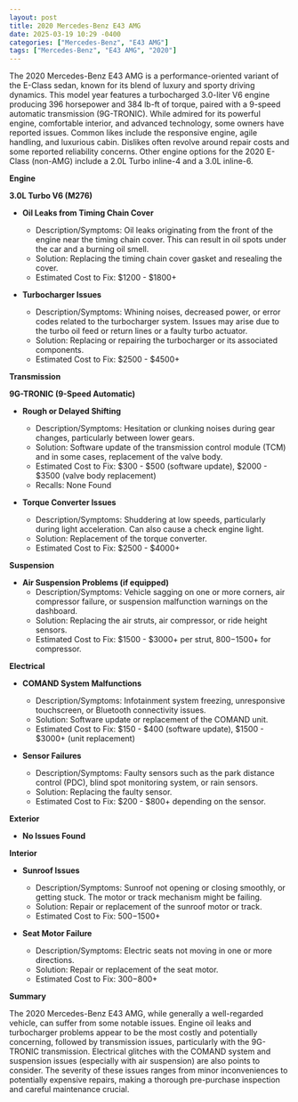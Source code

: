 ```yaml
---
layout: post
title: 2020 Mercedes-Benz E43 AMG
date: 2025-03-19 10:29 -0400
categories: ["Mercedes-Benz", "E43 AMG"]
tags: ["Mercedes-Benz", "E43 AMG", "2020"]
---
```

The 2020 Mercedes-Benz E43 AMG is a performance-oriented variant of the E-Class sedan, known for its blend of luxury and sporty driving dynamics. This model year features a turbocharged 3.0-liter V6 engine producing 396 horsepower and 384 lb-ft of torque, paired with a 9-speed automatic transmission (9G-TRONIC). While admired for its powerful engine, comfortable interior, and advanced technology, some owners have reported issues. Common likes include the responsive engine, agile handling, and luxurious cabin. Dislikes often revolve around repair costs and some reported reliability concerns. Other engine options for the 2020 E-Class (non-AMG) include a 2.0L Turbo inline-4 and a 3.0L inline-6.

**Engine**

**3.0L Turbo V6 (M276)**

*   **Oil Leaks from Timing Chain Cover**
    *   Description/Symptoms: Oil leaks originating from the front of the engine near the timing chain cover. This can result in oil spots under the car and a burning oil smell.
    *   Solution: Replacing the timing chain cover gasket and resealing the cover.
    *   Estimated Cost to Fix: $1200 - $1800+

*   **Turbocharger Issues**
    *   Description/Symptoms: Whining noises, decreased power, or error codes related to the turbocharger system. Issues may arise due to the turbo oil feed or return lines or a faulty turbo actuator.
    *   Solution: Replacing or repairing the turbocharger or its associated components.
    *   Estimated Cost to Fix: $2500 - $4500+

**Transmission**

**9G-TRONIC (9-Speed Automatic)**

*   **Rough or Delayed Shifting**
    *   Description/Symptoms: Hesitation or clunking noises during gear changes, particularly between lower gears.
    *   Solution: Software update of the transmission control module (TCM) and in some cases, replacement of the valve body.
    *   Estimated Cost to Fix: $300 - $500 (software update), $2000 - $3500 (valve body replacement)
    *   Recalls: None Found

*   **Torque Converter Issues**
    *   Description/Symptoms: Shuddering at low speeds, particularly during light acceleration. Can also cause a check engine light.
    *   Solution: Replacement of the torque converter.
    *   Estimated Cost to Fix: $2500 - $4000+

**Suspension**

*   **Air Suspension Problems (if equipped)**
    *   Description/Symptoms: Vehicle sagging on one or more corners, air compressor failure, or suspension malfunction warnings on the dashboard.
    *   Solution: Replacing the air struts, air compressor, or ride height sensors.
    *   Estimated Cost to Fix: $1500 - $3000+ per strut, $800-$1500+ for compressor.

**Electrical**

*   **COMAND System Malfunctions**
    *   Description/Symptoms: Infotainment system freezing, unresponsive touchscreen, or Bluetooth connectivity issues.
    *   Solution: Software update or replacement of the COMAND unit.
    *   Estimated Cost to Fix: $150 - $400 (software update), $1500 - $3000+ (unit replacement)

*   **Sensor Failures**
    * Description/Symptoms: Faulty sensors such as the park distance control (PDC), blind spot monitoring system, or rain sensors.
    * Solution: Replacing the faulty sensor.
    * Estimated Cost to Fix: $200 - $800+ depending on the sensor.

**Exterior**

*   **No Issues Found**

**Interior**

*   **Sunroof Issues**
    *   Description/Symptoms: Sunroof not opening or closing smoothly, or getting stuck. The motor or track mechanism might be failing.
    *   Solution: Repair or replacement of the sunroof motor or track.
    *   Estimated Cost to Fix: $500-$1500+

*   **Seat Motor Failure**
    *   Description/Symptoms: Electric seats not moving in one or more directions.
    *   Solution: Repair or replacement of the seat motor.
    *   Estimated Cost to Fix: $300-$800+

**Summary**

The 2020 Mercedes-Benz E43 AMG, while generally a well-regarded vehicle, can suffer from some notable issues. Engine oil leaks and turbocharger problems appear to be the most costly and potentially concerning, followed by transmission issues, particularly with the 9G-TRONIC transmission. Electrical glitches with the COMAND system and suspension issues (especially with air suspension) are also points to consider. The severity of these issues ranges from minor inconveniences to potentially expensive repairs, making a thorough pre-purchase inspection and careful maintenance crucial.

